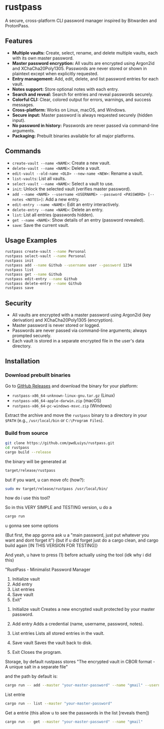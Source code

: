 # rustpass

A secure, cross-platform CLI password manager inspired by Bitwarden and ProtonPass.

## Features

- **Multiple vaults:** Create, select, rename, and delete multiple vaults, each with its own master password.
- **Master password encryption:** All vaults are encrypted using Argon2id and XChaCha20Poly1305. Passwords are never stored or shown in plaintext except when explicitly requested.
- **Entry management:** Add, edit, delete, and list password entries for each vault.
- **Notes support:** Store optional notes with each entry.
- **Search and reveal:** Search for entries and reveal passwords securely.
- **Colorful CLI:** Clear, colored output for errors, warnings, and success messages.
- **Cross-platform:** Works on Linux, macOS, and Windows.
- **Secure input:** Master password is always requested securely (hidden input).
- **No password in history:** Passwords are never passed via command-line arguments.
- **Packaging:** Prebuilt binaries available for all major platforms.

## Commands

- `create-vault --name <NAME>`: Create a new vault.
- `delete-vault --name <NAME>`: Delete a vault.
- `edit-vault --old-name <OLD> --new-name <NEW>`: Rename a vault.
- `list-vaults`: List all vaults.
- `select-vault --name <NAME>`: Select a vault to use.
- `init`: Unlock the selected vault (verifies master password).
- `add --name <NAME> --username <USERNAME> --password <PASSWORD> [--notes <NOTES>]`: Add a new entry.
- `edit-entry --name <NAME>`: Edit an entry interactively.
- `delete-entry --name <NAME>`: Delete an entry.
- `list`: List all entries (passwords hidden).
- `get --name <NAME>`: Show details of an entry (password revealed).
- `save`: Save the current vault.

## Usage Examples

```sh
rustpass create-vault --name Personal
rustpass select-vault --name Personal
rustpass init
rustpass add --name Github --username user --password 1234
rustpass list
rustpass get --name Github
rustpass edit-entry --name Github
rustpass delete-entry --name Github
rustpass save
```

## Security

- All vaults are encrypted with a master password using Argon2id (key derivation) and XChaCha20Poly1305 (encryption).
- Master password is never stored or logged.
- Passwords are never passed via command-line arguments; always prompted securely.
- Each vault is stored in a separate encrypted file in the user's data directory.

## Installation

### Download prebuilt binaries

Go to [GitHub Releases](https://github.com/pwdLuiys/rustpass/releases) and download the binary for your platform:

- `rustpass-x86_64-unknown-linux-gnu.tar.gz` (Linux)
- `rustpass-x86_64-apple-darwin.zip` (macOS)
- `rustpass-x86_64-pc-windows-msvc.zip` (Windows)

Extract the archive and move the `rustpass` binary to a directory in your `$PATH` (e.g., `/usr/local/bin` or `C:\Program Files`).

### Build from source

```sh
git clone https://github.com/pwdLuiys/rustpass.git
cd rustpass
cargo build --release
```
the binary will be generated at
```bash
target/release/rustpass

```
but if you want, u can move ofc
(how?):

```bash
sudo mv target/release/rustpass /usr/local/bin/

```
how do i use this tool?

So in this VERY SIMPLE and TESTING version, u do a 
```bash
cargo run
```

u gonna see some options

(But first, the app gonna ask u a "main password, just put whatever you want and dont forget it") {but if u did forget just do a cargo clean, and cargo build again [IN THIS VERSION FOR TESTING]}

And yeah, u have to press (1) before actually using the tool (idk why i did this)

"RustPass - Minimalist Password Manager
1) Initialize vault
2) Add entry
3) List entries
4) Save vault
5) Exit"

 1. Initialize vault
Creates a new encrypted vault protected by your master password.

 2. Add entry
Adds a credential (name, username, password, notes).

 3. List entries
Lists all stored entries in the vault.

 4. Save vault
Saves the vault back to disk.

 5. Exit
Closes the program.


Storage, by default rustpass stores "The encrypted vault in CBOR format -
A unique salt in a separate file"

and the path by default is: 
```bash
cargo run -- add --master "your-master-password" --name "gmail" --username "me@gmail.com" --password "mypassword"

```
List entrie
```bash
cargo run -- list --master "your-master-password"
```
Get a entrie (this allow u to see the passwords in the list [reveals them])
```bash
cargo run -- get --master "your-master-password" --name "gmail"
```



